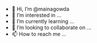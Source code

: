 - 👋 Hi, I’m @mainagowda
- 👀 I’m interested in ...
- 🌱 I’m currently learning ...
- 💞️ I’m looking to collaborate on ...
- 📫 How to reach me ...

<!---
mainagowda/mainagowda is a ✨ special ✨ repository because its `README.md` (this file) appears on your GitHub profile.
You can click the Preview link to take a look at your changes.
--->

